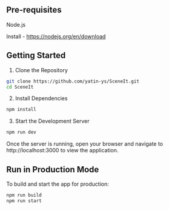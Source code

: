 ## Pre-requisites
Node.js

Install - https://nodejs.org/en/download

## Getting Started

1. Clone the Repository

```bash
git clone https://github.com/yatin-ys/SceneIt.git
cd SceneIt
```

2. Install Dependencies

```bash
npm install
```

3. Start the Development Server

```bash
npm run dev
```
Once the server is running, open your browser and navigate to http://localhost:3000 to view the application.

## Run in Production Mode
To build and start the app for production:
```bash
npm run build
npm run start
```
